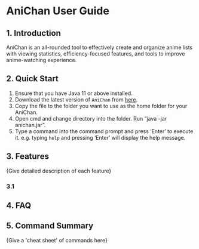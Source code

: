 # AniChan User Guide

## 1. Introduction

AniChan is an all-rounded tool to effectively create and organize anime lists with viewing statistics, efficiency-focused features, and tools to improve anime-watching experience.

## 2. Quick Start

1. Ensure that you have Java 11 or above installed.
1. Download the latest version of `AniChan` from [here](http://link.to/duke).
1. Copy the file to the folder you want to use as the home folder for your AniChan.
1. Open cmd and change directory into the folder. Run “java -jar anichan.jar”.
1. Type a command into the command prompt and press ‘Enter’ to execute it. e.g. typing `help` and pressing ‘Enter’ will display the help message.


## 3. Features 

{Give detailed description of each feature}
### 3.1 

## 4. FAQ

## 5. Command Summary
{Give a 'cheat sheet' of commands here}

